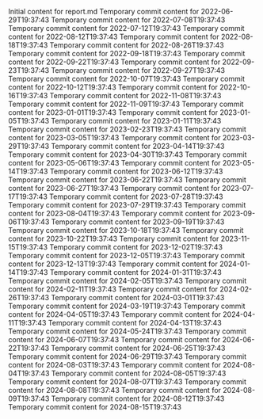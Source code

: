 Initial content for report.md
Temporary commit content for 2022-06-29T19:37:43
Temporary commit content for 2022-07-08T19:37:43
Temporary commit content for 2022-07-12T19:37:43
Temporary commit content for 2022-08-12T19:37:43
Temporary commit content for 2022-08-18T19:37:43
Temporary commit content for 2022-08-26T19:37:43
Temporary commit content for 2022-09-18T19:37:43
Temporary commit content for 2022-09-22T19:37:43
Temporary commit content for 2022-09-23T19:37:43
Temporary commit content for 2022-09-27T19:37:43
Temporary commit content for 2022-10-07T19:37:43
Temporary commit content for 2022-10-12T19:37:43
Temporary commit content for 2022-10-16T19:37:43
Temporary commit content for 2022-11-08T19:37:43
Temporary commit content for 2022-11-09T19:37:43
Temporary commit content for 2023-01-01T19:37:43
Temporary commit content for 2023-01-05T19:37:43
Temporary commit content for 2023-01-11T19:37:43
Temporary commit content for 2023-02-23T19:37:43
Temporary commit content for 2023-03-05T19:37:43
Temporary commit content for 2023-03-29T19:37:43
Temporary commit content for 2023-04-14T19:37:43
Temporary commit content for 2023-04-30T19:37:43
Temporary commit content for 2023-05-06T19:37:43
Temporary commit content for 2023-05-14T19:37:43
Temporary commit content for 2023-06-12T19:37:43
Temporary commit content for 2023-06-22T19:37:43
Temporary commit content for 2023-06-27T19:37:43
Temporary commit content for 2023-07-17T19:37:43
Temporary commit content for 2023-07-28T19:37:43
Temporary commit content for 2023-07-29T19:37:43
Temporary commit content for 2023-08-04T19:37:43
Temporary commit content for 2023-09-06T19:37:43
Temporary commit content for 2023-09-19T19:37:43
Temporary commit content for 2023-10-18T19:37:43
Temporary commit content for 2023-10-22T19:37:43
Temporary commit content for 2023-11-15T19:37:43
Temporary commit content for 2023-12-02T19:37:43
Temporary commit content for 2023-12-05T19:37:43
Temporary commit content for 2023-12-13T19:37:43
Temporary commit content for 2024-01-14T19:37:43
Temporary commit content for 2024-01-31T19:37:43
Temporary commit content for 2024-02-05T19:37:43
Temporary commit content for 2024-02-11T19:37:43
Temporary commit content for 2024-02-26T19:37:43
Temporary commit content for 2024-03-01T19:37:43
Temporary commit content for 2024-03-19T19:37:43
Temporary commit content for 2024-04-05T19:37:43
Temporary commit content for 2024-04-11T19:37:43
Temporary commit content for 2024-04-13T19:37:43
Temporary commit content for 2024-05-24T19:37:43
Temporary commit content for 2024-06-07T19:37:43
Temporary commit content for 2024-06-22T19:37:43
Temporary commit content for 2024-06-25T19:37:43
Temporary commit content for 2024-06-29T19:37:43
Temporary commit content for 2024-08-03T19:37:43
Temporary commit content for 2024-08-04T19:37:43
Temporary commit content for 2024-08-05T19:37:43
Temporary commit content for 2024-08-07T19:37:43
Temporary commit content for 2024-08-08T19:37:43
Temporary commit content for 2024-08-09T19:37:43
Temporary commit content for 2024-08-12T19:37:43
Temporary commit content for 2024-08-15T19:37:43
